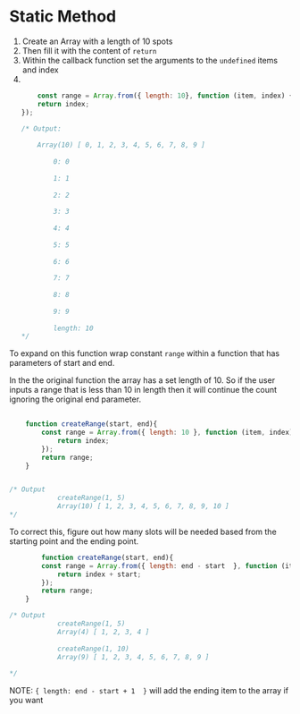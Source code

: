 # Static Method

1. Create an Array  with a length of 10 spots
2. Then fill it with the content of `return`
3. Within the callback function set the arguments to the `undefined` items and index
4. 
 ```js
        const range = Array.from({ length: 10}, function (item, index) {
        return index;
    });

    /* Output:
         
        Array(10) [ 0, 1, 2, 3, 4, 5, 6, 7, 8, 9 ]
        ​
            0: 0
            ​
            1: 1
            ​
            2: 2
            ​
            3: 3
            ​
            4: 4
            ​
            5: 5
            ​
            6: 6
            ​
            7: 7
            ​
            8: 8
            ​
            9: 9
            ​
            length: 10
    */
 ```


To expand on this function wrap constant `range` within a function that has parameters of start and end. 

In the the original function the array has a set length of 10. So if the user inputs a range that is less than 10 in length then it will continue the count ignoring the original end parameter. 

```js
    
    function createRange(start, end){
        const range = Array.from({ length: 10 }, function (item, index) {
            return index;
        });
        return range;
    }    


/* Output
            createRange(1, 5)
            Array(10) [ 1, 2, 3, 4, 5, 6, 7, 8, 9, 10 ]
*/
```

To correct this, figure out how many slots will be needed based from the starting point and the ending point. 

```js
        function createRange(start, end){
        const range = Array.from({ length: end - start  }, function (item, index) {
            return index + start;
        });
        return range;
    }    

/* Output
            createRange(1, 5)
            Array(4) [ 1, 2, 3, 4 ]
            
            createRange(1, 10)
            Array(9) [ 1, 2, 3, 4, 5, 6, 7, 8, 9 ]
​
*/
```
 NOTE: `{ length: end - start + 1  }` will add the ending item to the array if you want 


    


